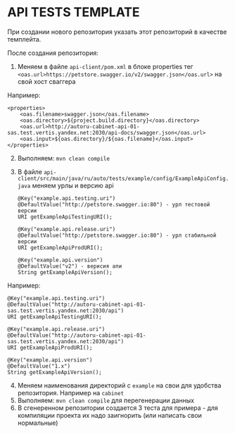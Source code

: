 # API TESTS TEMPLATE

При создании нового репозитория указать этот репозиторий в качестве темплейта.

После создания репозитория:
1. Меняем в файле `api-client/pom.xml` в блоке properties тег `<oas.url>https://petstore.swagger.io/v2/swagger.json</oas.url>` на свой хост сваггера

Например:
   
    <properties>
        <oas.filename>swagger.json</oas.filename>
        <oas.directory>${project.build.directory}</oas.directory>
        <oas.url>http://autoru-cabinet-api-01-sas.test.vertis.yandex.net:2030/api-docs/swagger.json</oas.url>
        <oas.input>${oas.directory}/${oas.filename}</oas.input>
    </properties>
    
2. Выполняем: `mvn clean compile`
3. В файле `api-client/src/main/java/ru/auto/tests/example/config/ExampleApiConfig.java` меняем урлы и версию api

    ```
    @Key("example.api.testing.uri")
    @DefaultValue("http://petstore.swagger.io:80") - урл тестовой версии
    URI getExampleApiTestingURI();

    @Key("example.api.release.uri")
    @DefaultValue("http://petstore.swagger.io:80") - урл стабильной версии
    URI getExampleApiProdURI();

    @Key("example.api.version")
    @DefaultValue("v2") - верисия апи
    String getExampleApiVersion();
    ```
Например:

    @Key("example.api.testing.uri")
    @DefaultValue("http://autoru-cabinet-api-01-sas.test.vertis.yandex.net:2030/api")
    URI getExampleApiTestingURI();

    @Key("example.api.release.uri")
    @DefaultValue("http://autoru-cabinet-api-01-sas.test.vertis.yandex.net:2030/api")
    URI getExampleApiProdURI();

    @Key("example.api.version")
    @DefaultValue("1.x")
    String getExampleApiVersion();
4. Меняем наименования директорий с `example` на свои для удобства репозитория. Например на `cabinet`
5. Выполняем: `mvn clean compile` для перегенерации данных
6. В сгенеренном репозитории создается 3 теста для примера - для компиляции проекта их надо заигнорить (или написать свои нормальные)
